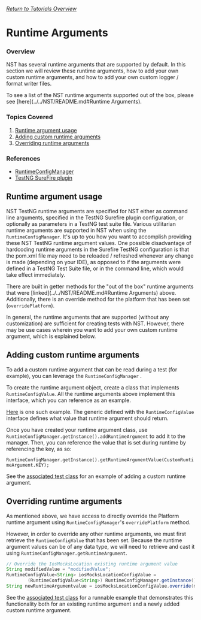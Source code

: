 [_Return to Tutorials Overview_](../README.md)

# Runtime Arguments

### Overview

NST has several runtime arguments that are supported by default. In this section we will review these runtime arguments, how to add your own custom runtime arguments, and how to add your own custom logger / format writer files.

To see a list of the NST runtime arguments supported out of the box, please see [here](../../NST/README.md#Runtime Arguments).

### Topics Covered

1. [Runtime argument usage](#runtime-argument-usage)
2. [Adding custom runtime arguments](#adding-custom-runtime-arguments)
3. [Overriding runtime arguments](#overriding-runtime-arguments)

### References
- [RuntimeConfigManager](../../NST/src/main/java/com/ebay/runtime/RuntimeConfigManager.java)
- [TestNG SureFire plugin](https://maven.apache.org/surefire/maven-surefire-plugin/examples/testng.html)

## Runtime argument usage

NST TestNG runtime arguments are specified for NST either as command line arguments, specified in the TestNG Surefire plugin configuration, or optionally as parameters in a TestNG test suite file.
Various utilitarian runtime arguments are supported in NST when using the `RuntimeConfigManager`. It's up to you how you want to accomplish providing these NST TestNG runtime argument values. One possible disadvantage of hardcoding runtime arguments in the Surefire TestNG configuration is that the pom.xml file may need to be reloaded / refreshed whenever any change is made (depending on your IDE), as opposed to if the arguments were defined in a TestNG Test Suite file, or in the command line, which would take effect immediately.

There are built in getter methods for the "out of the box" runtime arguments that were [linked](../../NST/README.md#Runtime Arguments) above.
Additionally, there is an override method for the platform that has been set (`overridePlatform`).

In general, the runtime arguments that are supported (without any customization) are sufficient for creating tests with NST. However, there may be use cases wherein you want to add your own custom runtime argument, which is explained below. 

## Adding custom runtime arguments

To add a custom runtime argument that can be read during a test (for example), you can leverage the `RuntimeConfigManager` . 

To create the runtime argument object, create a class that implements `RuntimeConfigValue`. All the runtime arguments above implement this interface, which you can reference as an example.

[Here](src/test/java/com/ebay/nst/tutorials/rest/runtimearguments/RuntimeArgumentsCustomExample.java) is one such example.
The generic defined with the `RuntimeConfigValue` interface defines what value that runtime argument should return.

Once you have created your runtime argument class, use `RuntimeConfigManager.getInstance().addRuntimeArgument` to add it to the manager. Then, you can reference the value that is set during runtime by referencing the key, as so:

`RuntimeConfigManager.getInstance().getRuntimeArgumentValue(CustomRuntimeArgument.KEY);`

See the [associated test class](src/test/java/com/ebay/nst/tutorials/rest/runtimearguments/RuntimeArgumentsTest.java) for an example of adding a custom runtime argument.

## Overriding runtime arguments

As mentioned above, we have access to directly override the Platform runtime argument using `RuntimeConfigManager`'s `overridePlatform` method. 

However, in order to override any other runtime arguments, we must first retrieve the `RuntimeConfigValue` that has been set.
Because the runtime argument values can be of any data type, we will need to retrieve and cast it using `RuntimeConfigManager.getRuntimeArgument`.

```java
// Override the IosMocksLocation existing runtime argument value
String modifiedValue = "modifiedValue";
RuntimeConfigValue<String> iosMocksLocationConfigValue =
        (RuntimeConfigValue<String>) RuntimeConfigManager.getInstance().getRuntimeArgument(IosMocksLocationArgument.KEY);
String newRuntimeArgumentvalue = iosMocksLocationConfigValue.override(modifiedValue);
```

See the [associated test class](src/test/java/com/ebay/nst/tutorials/rest/runtimearguments/RuntimeArgumentsTest.java) for a runnable example that demonstrates this functionality both for an existing runtime argument and a newly added custom runtime argument.
